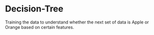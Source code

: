 # Decision-Tree
Training the data to understand whether the next set of data is Apple or Orange based on certain features. 

